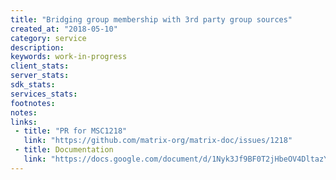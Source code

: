 ```yaml
---
title: "Bridging group membership with 3rd party group sources"
created_at: "2018-05-10"
category: service
description:
keywords: work-in-progress
client_stats:
server_stats:
sdk_stats:
services_stats:
footnotes:
notes:
links:
 - title: "PR for MSC1218"
   link: "https://github.com/matrix-org/matrix-doc/issues/1218"
 - title: Documentation
   link: "https://docs.google.com/document/d/1Nyk3Jf9BF0T2jHbeOV4DltazY5a3eP2meovSnMKDsxU/edit#heading=h.aienm7wdvf4q"
---
```

